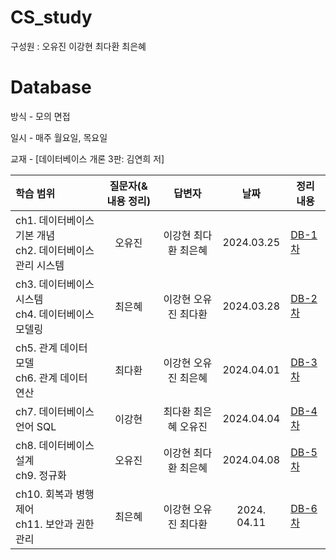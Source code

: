 # CS_study
구성원 : 오유진 이강현 최다환 최은혜

# **Database**


방식 - 모의 면접

일시 - 매주 월요일, 목요일

교재 - [데이터베이스 개론 3판: 김연희 저]

| 학습 범위 | 질문자(& 내용 정리) |      답변자      |    날짜    | 정리 내용 |
| :-------- | :-----------------: | :--------------: | :--------: | --------- |
| ch1. 데이터베이스 기본 개념 </br> ch2. 데이터베이스 관리 시스템   | 오유진 | 이강현 최다환 최은혜 | 2024.03.25 | [DB-1차](https://github.com/eug2n2/CS_study/blob/main/cs-study/Database/20240325-DB-01.md) |
| ch3. 데이터베이스 시스템 </br> ch4. 데이터베이스 모델링   | 최은혜 | 이강현 오유진 최다환 | 2024.03.28 | [DB-2차](https://github.com/eug2n2/CS_study/blob/main/cs-study/Database/20240328-DB-02.md)|
| ch5. 관계 데이터 모델 </br> ch6. 관계 데이터 연산   | 최다환 | 이강현 오유진 최은혜 | 2024.04.01 | [DB-3차](https://github.com/eug2n2/CS_study/blob/main/cs-study/Database/20240401-DB-03.md)|
| ch7. 데이터베이스 언어 SQL   | 이강현 | 최다환 최은혜 오유진 | 2024.04.04 | [DB-4차](https://github.com/eug2n2/CS_study/blob/main/cs-study/Database/20240404-DB-04.md)|
| ch8. 데이터베이스 설계 </br> ch9. 정규화  | 오유진 | 이강현 최다환 최은혜 | 2024.04.08 | [DB-5차](https://github.com/eug2n2/CS_study/blob/main/cs-study/Database/20240408-DB-05.md)|
| ch10. 회복과 병행제어 </br> ch11. 보안과 권한 관리 | 최은혜 | 이강현 오유진 최다환 | 2024. 04.11 | [DB-6차](https://github.com/eug2n2/CS_study/blob/main/cs-study/Database/20240411-DB-06.md) |
